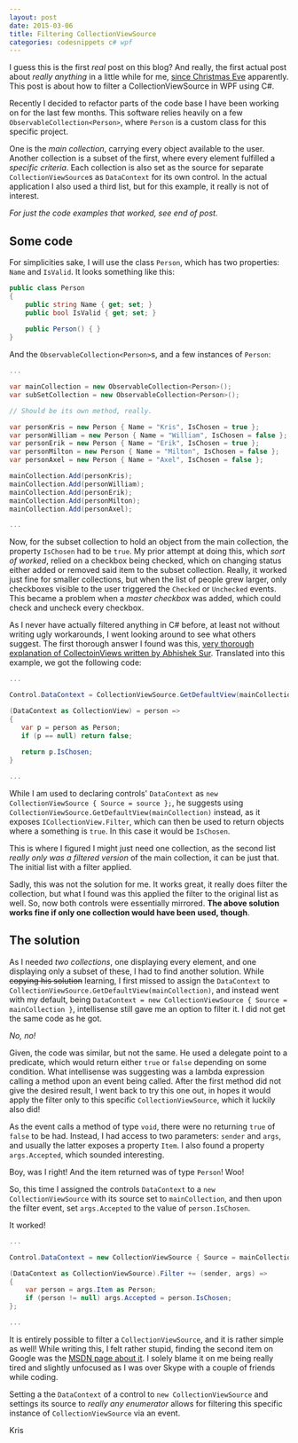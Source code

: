 ```yaml
---
layout: post
date: 2015-03-06
title: Filtering CollectionViewSource
categories: codesnippets c# wpf
---
```


I guess this is the first <em>real</em> post on this blog? And really, the first actual post about <em>really anything</em> in a little while for me, <a target="_blank" href="https://ostlundk.wordpress.com/2014/12/24/code-snippets-a-short-prime-number-checker/#more-532">since Christmas Eve</a> apparently. This post is about how to filter a CollectionViewSource in WPF using C#.

Recently I decided to refactor parts of the code base I have been working on for the last few months. This software relies heavily on a few `ObservableCollection<Person>`, where `Person` is a custom class for this specific project.

One is the <em>main collection</em>, carrying every object available to the user. Another collection is a subset of the first, where every element fulfilled a <em>specific criteria</em>. Each collection is also set as the source for separate `CollectionViewSource`s as `DataContext` for its own control. In the actual application I also used a third list, but for this example, it really is not of interest.

<!--more-->

<em>For just the code examples that worked, see end of post.</em>

## Some code

For simplicities sake, I will use the class `Person`, which has two properties: `Name` and `IsValid`. It looks something like this:

```csharp
public class Person
{
    public string Name { get; set; }
    public bool IsValid { get; set; }
    
    public Person() { }
}
```

And the `ObservableCollection<Person>`s, and a few instances of `Person`:

```csharp
...

var mainCollection = new ObservableCollection<Person>();
var subSetCollection = new ObservableCollection<Person>();

// Should be its own method, really.

var personKris = new Person { Name = "Kris", IsChosen = true };
var personWilliam = new Person { Name = "William", IsChosen = false };
var personErik = new Person { Name = "Erik", IsChosen = true };
var personMilton = new Person { Name = "Milton", IsChosen = false };
var personAxel = new Person { Name = "Axel", IsChosen = false };

mainCollection.Add(personKris);
mainCollection.Add(personWilliam);
mainCollection.Add(personErik);
mainCollection.Add(personMilton);
mainCollection.Add(personAxel);

...
```

Now, for the subset collection to hold an object from the main collection, the property `IsChosen` had to be `true`. My prior attempt at doing this, which <em>sort of worked</em>, relied on a checkbox being checked, which on changing status either added or removed said item to the subset collection. Really, it worked just fine for smaller collections, but when the list of people grew larger, only checkboxes visible to the user triggered the `Checked` or `Unchecked` events. This became a problem when a <em>master checkbox</em> was added, which could check and uncheck every checkbox.

As I never have actually filtered anything in C# before, at least not without writing ugly workarounds, I went looking around to see what others suggest. The first thorough answer I found was this, <a href="http://www.abhisheksur.com/2010/08/woring-with-icollectionviewsource-in.html">very thorough explanation of CollectoinViews written by Abhishek Sur</a>. Translated into this example, we got the following code:

```csharp
...

Control.DataContext = CollectionViewSource.GetDefaultView(mainCollection);

(DataContext as CollectionView) = person => 
{
   var p = person as Person;
   if (p == null) return false;
   
   return p.IsChosen;
}

...
```

While I am used to declaring controls' `DataContext` as `new CollectionViewSource { Source = source };`, he suggests using `CollectionViewSource.GetDefaultView(mainCollection)` instead, as it exposes `ICollectionView.Filter`, which can then be used to return objects where a something is `true`. In this case it would be `IsChosen`.

This is where I figured I might just need one collection, as the second list <em>really only was a filtered version</em> of the main collection, it can be just that. The initial list with a filter applied.

Sadly, this was not the solution for me. It works great, it really does filter the collection, but what I found was this applied the filter to the original list as well. So, now both controls were essentially mirrored. <b>The above solution works fine if only one collection would have been used, though</b>.

## The solution

As I needed <em>two collections</em>, one displaying every element, and one displaying only a subset of these, I had to find another solution. While <del>copying his solution</del> learning, I first missed to assign the `DataContext` to `CollectionViewSource.GetDefaultView(mainCollection)`, and instead went with my default, being `DataContext = new CollectionViewSource { Source = mainCollection }`, intellisense still gave me an option to filter it. I did not get the same code as he got. 

<em>No, no!</em>

Given, the code was similar, but not the same. He used a delegate point to a predicate, which would return either `true` or `false` depending on some condition. What intellisense was suggesting was a lambda expression calling a method upon an event being called. After the first method did not give the desired result, I went back to try this one out, in hopes it would apply the filter only to this specific `CollectionViewSource`, which it luckily also did!

As the event calls a method of type `void`, there were no returning `true` of `false` to be had. Instead, I had access to two parameters: `sender` and `args`, and usually the latter exposes a property `Item`. I also found a property `args.Accepted`, which sounded interesting.

Boy, was I right! And the item returned was of type `Person`! Woo!

So, this time I assigned the controls `DataContext` to a `new CollectionViewSource` with its source set to `mainCollection`, and then upon the filter event, set `args.Accepted` to the value of `person.IsChosen`. 

 It worked!

```csharp
...

Control.DataContext = new CollectionViewSource { Source = mainCollection };

(DataContext as CollectionViewSource).Filter += (sender, args) =>
{
    var person = args.Item as Person;
    if (person != null) args.Accepted = person.IsChosen;
};

...
```

It is entirely possible to filter a `CollectionViewSource`, and it is rather simple as well! While writing this, I felt rather stupid, finding the second item on Google was the <a target="_blank" href="https://msdn.microsoft.com/en-us/library/system.windows.data.collectionviewsource.filter(v=vs.110).aspx">MSDN page about it</a>. I solely blame it on me being really tired and slightly unfocused as I was over Skype with a couple of friends while coding.

Setting a the `DataContext` of a control to `new CollectionViewSource` and settings its source to <em>really any enumerator</em> allows for filtering this specific instance of `CollectionViewSource` via an event. 

Kris
